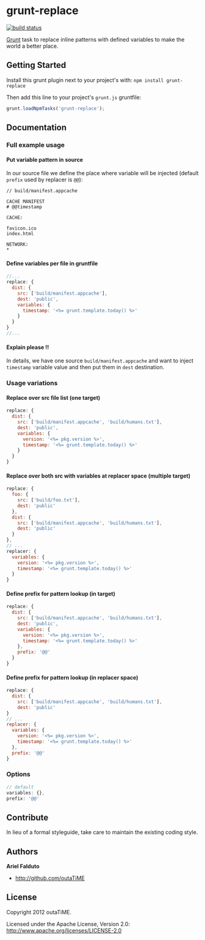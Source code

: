 # grunt-replace

[![build status](https://secure.travis-ci.org/outaTiME/grunt-replace.png)](http://travis-ci.org/outaTiME/grunt-replace)

[Grunt][grunt] task to replace inline patterns with defined variables to make the world a better place.

## Getting Started

Install this grunt plugin next to your project's with: `npm install grunt-replace`

Then add this line to your project's `grunt.js` gruntfile:

```javascript
grunt.loadNpmTasks('grunt-replace');
```

## Documentation

### Full example usage

#### Put variable pattern in source

In our source file we define the place where variable will be injected (default `prefix` used by replacer is `@@`):

```
// build/manifest.appcache

CACHE MANIFEST
# @@timestamp

CACHE:

favicon.ico
index.html

NETWORK:
*
```

#### Define variables per file in gruntfile

```javascript
//...
replace: {
  dist: {
    src: ['build/manifest.appcache'],
    dest: 'public',
    variables: {
      timestamp: '<%= grunt.template.today() %>'
    }
  }
}
//...
```

#### Explain please !!

In details, we have one source `build/manifest.appcache` and want to inject `timestamp` variable value and then put them in `dest` destination.

### Usage variations

#### Replace over src file list (one target)

```javascript
replace: {
  dist: {
    src: ['build/manifest.appcache', 'build/humans.txt'],
    dest: 'public',
    variables: {
      version: '<%= pkg.version %>',
      timestamp: '<%= grunt.template.today() %>'
    }
  }
}
```

#### Replace over both src with variables at replacer space (multiple target)

```javascript
replace: {
  foo: {
    src: ['build/foo.txt'],
    dest: 'public'
  },
  dist: {
    src: ['build/manifest.appcache', 'build/humans.txt'],
    dest: 'public'
  }
},
// ...
replacer: {
  variables: {
    version: '<%= pkg.version %>',
    timestamp: '<%= grunt.template.today() %>'
  }
}
```

#### Define prefix for pattern lookup (in target)

```javascript
replace: {
  dist: {
    src: ['build/manifest.appcache', 'build/humans.txt'],
    dest: 'public',
    variables: {
      version: '<%= pkg.version %>',
      timestamp: '<%= grunt.template.today() %>'
    },
    prefix: '@@'
  }
}
```

#### Define prefix for pattern lookup (in replacer space)

```javascript
replace: {
  dist: {
    src: ['build/manifest.appcache', 'build/humans.txt'],
    dest: 'public'
}
// ...
replacer: {
  variables: {
    version: '<%= pkg.version %>',
    timestamp: '<%= grunt.template.today() %>'
  },
  prefix: '@@'
}
```

### Options

```javascript
// default
variables: {},
prefix: '@@'
```

## Contribute

In lieu of a formal styleguide, take care to maintain the existing coding style.

## Authors

**Ariel Falduto**

+ <http://github.com/outaTiME>

## License

Copyright 2012 outaTiME.

Licensed under the Apache License, Version 2.0: <http://www.apache.org/licenses/LICENSE-2.0>

[grunt]: https://github.com/cowboy/grunt

